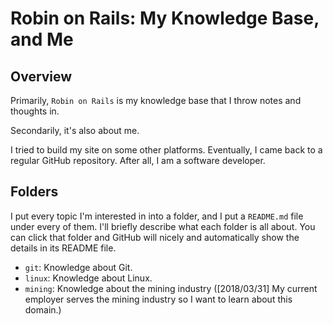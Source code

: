 # Robin on Rails: My Knowledge Base, and Me

## Overview

Primarily, `Robin on Rails` is my knowledge base that I throw notes and thoughts in.

Secondarily, it's also about me.

I tried to build my site on some other platforms. Eventually, I came back to a regular GitHub repository. After all, I am a software developer.

## Folders

I put every topic I'm interested in into a folder, and I put a `README.md` file under every of them. I'll briefly describe what each folder is all about. You can click that folder and GitHub will nicely and automatically show the details in its README file.

- `git`: Knowledge about Git.
- `linux`: Knowledge about Linux.
- `mining`: Knowledge about the mining industry ([2018/03/31] My current employer serves the mining industry so I want to learn about this domain.)